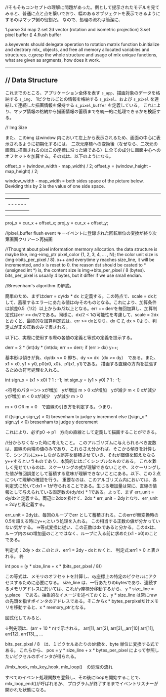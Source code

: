 //そもそもコンセプトの理解に問題があった。例として提示されたモデルを見てみると、普通に点と点を繋いでおり、幅のあるオブジェクトを表示できるようにするのはマップ側の役割だ。
なので、処理の流れは簡潔に、

1.parse 3d map
2.set 2d vector (rotation and isometric projection)
3.set pixel buffer ()
4.flush buffer

a.keyevents should delegate operation to rotation matrix function
b.initialize and destrory mlx_ objects, and free all memory allocated variables and structures.
c.gresp the whole structure and usage of mlx unique functions, what are given as argments, how does it work.


---

## // Data Structure

これまでのところ、アプリケーション全体を表す `s_app`、描画対象のデータを格納する `s_img`、
1ピクセルごとの情報を格納する `s_pixel`、および `s_pixel` を連結して連続した描画情報を保持する `s_pixel_buffer` を定義している。
これにより、マップ情報の格納から描画情報の蓄積までを統一的に処理できるかを検証する。

// Img Size

また、このimg はwindow 内において左上から表示されるため、画面の中心に表示されるように初期化するには、
二次元座標への変換後（なぜなら、二次元の画面に描画されるのはこの座標に沿った線である）に全ての成分に画面中心へのオフセットを加算する。その式は、以下のようになる。

offset_x = (window_width - map_width) / 2;
offset_y = (window_height - map_height) / 2;

window_width - map_width = both sides space of the picture below. Deviding this by 2 is the value of one side space.

 --------------
|              |
|    ------    |
|   |      |   |
|    ------    |
|              |
 --------------

proj_x = cur_x + offset_x;
proj_y = cur_x + offset_y;




//pixel_buffer flush event
キーイベントに登録された回転単位の変換が終り次第画面クリアー＞再描画


//Thought about pixel information mermory allocation.
the data structure is maybe like,
img->img_ptr
pixel_color {1, 2, 3, 4, ... , N};
the color unit size is (img->bits_per_pixel / 8).
x++ and everytime y reaches size_line, it will be incremented,
and x is reset to 0.
the reason dst should be casted to *(unsigned int *) is,
the content size is img->bits_per_pixel / 8 (bytes).
bits_per_pixel is usually 4 bytes, but it differ if we use small endian.


//Bresenham's algorithm の解説。

簡単のため、まずはderr = dy/dx * dx と定義する。この時点で、scale = dxとして、蓄積するエラーにあたる値はdyそのものとなる。これにより、加算条件は誤差0.5（1/2）以上からdx/2以上となる。err += derrを毎回加算し、加算判定式はerr >= dx/2である。同様に、dx/2 < 1の可能性を考慮して、scale = 2dxとおくと、最終的な加算判定式は、err >= dxとなり、dx ∈ Z, dx > 0より、判定式が正の正数のみで表される。

以下に、実際に使用する際の各値の定義と等式の定義を提示する。

derr = 2 * (int)dy * (int)dx;
err += derr;
if (err > dx)
	y++;

基本形は傾きが負、dy/dx <= 0 即ち、dy <= dx（dx >= dy）　である。また、x1 > x0, y1 > y0,
p0(x0, x0)、p1(x1, y1)である。
描画する直線の方向を拡張するための符号処理を入れる。

int sign_x = (x1 > x0) ? 1 : -1;
int sign_y = (y1 > y0) ? 1 : -1;

<符号のパターン>
xが増加　yが増加 m > 0
xが増加　yが減少 m < 0
xが減少　yが増加 m < 0
xが減少　yが減少 m > 0

m > 0 OR m < 0　で直線の引き方を判定する。つまり、

if ((sign_x sign_y) > 0)
	bresenham to judge y increment
else ((sign_x * sign_y) < 0)
	bresenham to judge y decrement

これにより、必ずp0 -> p1　方向の直線として定義して描画することができる。


//分からなくなった時に考えたこと。
このアルゴリズムに与えられるべき変数は、直線の両端の値のみであり、これらさえ分かれば、そこから傾きを計算して、シンプルにx++しながら誤差を蓄積させていき、それが閾値を超えたならy++するというものであり、本質的にはごくシンプルなものである。
これを難しく見せているのは、スケーリングの式が理解できないことや、スケーリングした値が毎回誤差として蓄積する意味が理解できないことにある。以下、この２点について理解の確認を行う。
重要なのは、このアルゴリズム内においては、各判定式に於いてdx1 = 1が守られることである。生じる増加量は常に、直線の情報として与えられている固定数の(dy/dx) * 1である。よって、まず err_unit = dy/dxと定義する。両辺に2dxを掛けて、2dx * err_unit = 2dyとなり、err_unit = 2dyと再定義する。

err_unit = 2dyは、毎回のループでerr として蓄積される。このerrが無変換時の0.5を超える時にy++;という処理を入れる。
この相当する正数の値が分かっていない気がする。
⇛等式変換に従い、この正数はdxであると分かる。このdxは、ループ内のsの増加量のことではなく、ループに入る前に求めた(x1 - x0)のことである。

判定式：2dy > dx
このとき、err1 = 2dy - dxとおくと、
判定式:err1 > 0
と表される。
									終


int pos = (y * size_line + x * (bits_per_pixel / 8))

この等式は、メモリのオフセットを計算し、xy座標上の特定のピクセルにアクセスするために必要になる。
size_line は、一行あたりのbytesであり、連続するメモリアドレスに於いては、これがy座標分移動するから、
y * size_line = y_place　である。抽象的なイメージを述べておくと、y * size_line は常にrawの先頭を指すポインタのアドレスである。そこからx * bytes_perpixelだけメモリを移動すると、x * memory_ptrとなる。

図式化してみると、

↓列先頭は、(arr + 10 * n)で示される。
arr[1], arr[2], arr[3],,,arr[10]
arr[11], arr[12], arr[13],,,
...

bits_per_pixel / 8　は、１ピクセルあたりのbit数を、byte 単位に変換する式である。
これらから、
pos = y * size_line + x * bytes_per_pixel
によって参照したいピクセルのポインタが得られる。


//mlx_hook, mlx_key_hook, mlx_loop()　の処理の流れ

すべてのイベント処理関数を登録し、その後にloopを開始することで、mlx_loop_end()が呼ばれるか、
プログラムが終了するまでイベントリスナーが開かれた状態になる。